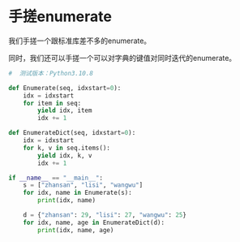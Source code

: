 手搓enumerate
================================================================================

我们手搓一个跟标准库差不多的enumerate。

同时，我们还可以手搓一个可以对字典的键值对同时迭代的enumerate。

```python
#  测试版本：Python3.10.8

def Enumerate(seq, idxstart=0):
    idx = idxstart
    for item in seq:
        yield idx, item
        idx += 1

def EnumerateDict(seq, idxstart=0):
    idx = idxstart
    for k, v in seq.items():
        yield idx, k, v
        idx += 1

if __name__ == "__main__":
    s = ["zhansan", "lisi", "wangwu"]
    for idx, name in Enumerate(s):
        print(idx, name)

    d = {"zhansan": 29, "lisi": 27, "wangwu": 25}
    for idx, name, age in EnumerateDict(d):
        print(idx, name, age)
```
